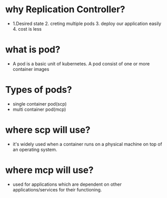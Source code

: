 # why Replication Controller?
* 1.Desired state
  2. creting multiple pods
  3. deploy our application easily
  4. cost is less

# what is pod?
* A pod is a basic unit of kubernetes. A pod consist of one or more container images

# Types of pods?
* single container pod(scp)
* multi container pod(mcp)

# where scp will use?
* it's widely used when a container runs on a physical machine on top of an operating system.

# where mcp will use?
* used for applications which are dependent on other applications/services for their functioning.